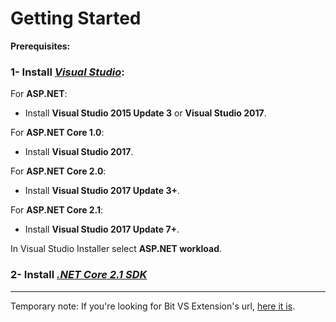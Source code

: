 # Getting Started

**Prerequisites:**


### 1- Install [***Visual Studio***](https://www.visualstudio.com/downloads/):

For **ASP.NET**:
- Install **Visual Studio 2015 Update 3** or **Visual Studio 2017**.

For **ASP.NET Core 1.0**:
- Install **Visual Studio 2017**.

For **ASP.NET Core 2.0**:
- Install **Visual Studio 2017 Update 3+**.

For **ASP.NET Core 2.1**:
- Install **Visual Studio 2017 Update 7+**.

In Visual Studio Installer select **ASP.NET workload**.


### 2- Install ***[.NET Core 2.1 SDK](https://www.microsoft.com/net/download/core)***

___

Temporary note: If you're looking for Bit VS Extension's url, [here it is](https://myget.org/F/bit-foundation/vsix).
